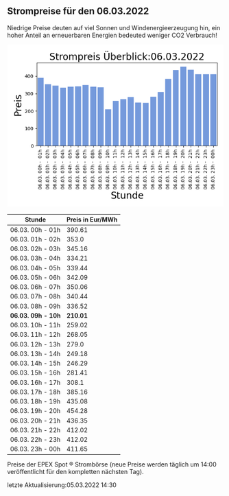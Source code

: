 
## Strompreise für den 06.03.2022

Niedrige Preise deuten auf viel Sonnen und Windenergieerzeugung hin, ein hoher Anteil an erneuerbaren Energien bedeuted weniger CO2 Verbrauch!

![Strompreis übersicht](imgs/strompreis_uebersicht.png)

| Stunde | Preis in Eur/MWh |
|---|---|
| 06.03. 00h -  01h | 390.61 | 
| 06.03. 01h -  02h | 353.0 | 
| 06.03. 02h -  03h | 345.16 | 
| 06.03. 03h -  04h | 334.21 | 
| 06.03. 04h -  05h | 339.44 | 
| 06.03. 05h -  06h | 342.09 | 
| 06.03. 06h -  07h | 350.06 | 
| 06.03. 07h -  08h | 340.44 | 
| 06.03. 08h -  09h | 336.52 | 
| **06.03. 09h -  10h** | **210.01** | 
| 06.03. 10h -  11h | 259.02 | 
| 06.03. 11h -  12h | 268.05 | 
| 06.03. 12h -  13h | 279.0 | 
| 06.03. 13h -  14h | 249.18 | 
| 06.03. 14h -  15h | 246.29 | 
| 06.03. 15h -  16h | 281.41 | 
| 06.03. 16h -  17h | 308.1 | 
| 06.03. 17h -  18h | 385.16 | 
| 06.03. 18h -  19h | 435.08 | 
| 06.03. 19h -  20h | 454.28 | 
| 06.03. 20h -  21h | 436.35 | 
| 06.03. 21h -  22h | 412.02 | 
| 06.03. 22h -  23h | 412.02 | 
| 06.03. 23h -  00h | 411.65 | 

Preise der EPEX Spot ® Strombörse (neue Preise werden täglich um 14:00 veröffentlicht für den kompletten nächsten Tag).

letzte Aktualisierung:05.03.2022 14:30